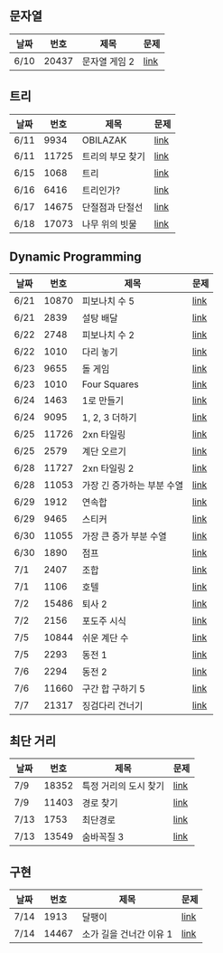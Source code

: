 ## 문자열
|날짜|번호|제목|문제|
|---|---|---|---|
|6/10|20437|문자열 게임 2|[link](https://www.acmicpc.net/problem/20437)|

## 트리
|날짜|번호|제목|문제|
|---|---|---|---|
|6/11|9934|OBILAZAK|[link](https://www.acmicpc.net/problem/9934)|
|6/11|11725|트리의 부모 찾기|[link](https://www.acmicpc.net/problem/11725)|
|6/15|1068|트리|[link](https://www.acmicpc.net/problem/2168)|
|6/16|6416|트리인가?|[link](https://www.acmicpc.net/problem/6416)|
|6/17|14675|단절점과 단절선|[link](https://www.acmicpc.net/problem/14675)|
|6/18|17073|나무 위의 빗물|[link](https://www.acmicpc.net/problem/17073)|

## Dynamic Programming
|날짜|번호|제목|문제|
|---|---|---|---|
|6/21|10870|피보나치 수 5|[link](https://www.acmicpc.net/problem/10870)|
|6/21|2839|설탕 배달|[link](https://www.acmicpc.net/problem/2839)|
|6/22|2748|피보나치 수 2|[link](https://www.acmicpc.net/problem/2748)|
|6/22|1010|다리 놓기|[link](https://www.acmicpc.net/problem/1010)|
|6/23|9655|돌 게임|[link](https://www.acmicpc.net/problem/9655)|
|6/23|1010|Four Squares|[link](https://www.acmicpc.net/problem/17626)|
|6/24|1463|1로 만들기|[link](https://www.acmicpc.net/problem/1463)|
|6/24|9095|1, 2, 3 더하기|[link](https://www.acmicpc.net/problem/9095)|
|6/25|11726|2xn 타일링|[link](https://www.acmicpc.net/problem/11726)|
|6/25|2579|계단 오르기|[link](https://www.acmicpc.net/problem/2579)|
|6/28|11727|2xn 타일링 2|[link](https://www.acmicpc.net/problem/11727)|
|6/28|11053|가장 긴 증가하는 부분 수열|[link](https://www.acmicpc.net/problem/11053)|
|6/29|1912|연속합|[link](https://www.acmicpc.net/problem/1912)|
|6/29|9465|스티커|[link](https://www.acmicpc.net/problem/9465)|
|6/30|11055|가장 큰 증가 부분 수열|[link](https://www.acmicpc.net/problem/11055)|
|6/30|1890|점프|[link](https://www.acmicpc.net/problem/1890)|
|7/1|2407|조합|[link](https://www.acmicpc.net/problem/2407)|
|7/1|1106|호텔|[link](https://www.acmicpc.net/problem/1106)|
|7/2|15486|퇴사 2|[link](https://www.acmicpc.net/problem/15486)|
|7/2|2156|포도주 시식|[link](https://www.acmicpc.net/problem/2156)|
|7/5|10844|쉬운 계단 수|[link](https://www.acmicpc.net/problem/10844)|
|7/5|2293|동전 1|[link](https://www.acmicpc.net/problem/2293)|
|7/6|2294|동전 2|[link](https://www.acmicpc.net/problem/2294)|
|7/6|11660|구간 합 구하기 5|[link](https://www.acmicpc.net/problem/11660)|
|7/7|21317|징검다리 건너기|[link](https://www.acmicpc.net/problem/21317)|

## 최단 거리
|날짜|번호|제목|문제|
|---|---|---|---|
|7/9|18352|특정 거리의 도시 찾기|[link](https://www.acmicpc.net/problem/18352)|
|7/9|11403|경로 찾기|[link](https://www.acmicpc.net/problem/11403)|
|7/13|1753|최단경로|[link](https://www.acmicpc.net/problem/1753)|
|7/13|13549|숨바꼭질 3|[link](https://www.acmicpc.net/problem/13549)|

## 구현
|날짜|번호|제목|문제|
|---|---|---|---|
|7/14|1913|달팽이|[link](https://www.acmicpc.net/problem/1913)|
|7/14|14467|소가 길을 건너간 이유 1|[link](https://www.acmicpc.net/problem/14467)|
